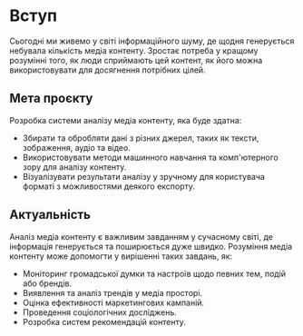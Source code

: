 # Вступ

Сьогодні ми живемо у світі інформаційного шуму, де щодня генерується небувала кількість медіа контенту. Зростає потреба у кращому розумінні того, як люди сприймають цей контент, як його можна використовувати для досягнення потрібних цілей.

## Мета проєкту

Розробка системи аналізу медіа контенту, яка буде здатна:

- Збирати та обробляти дані з різних джерел, таких як тексти, зображення, аудіо та відео.
- Використовувати методи машинного навчання та комп'ютерного зору для аналізу контенту.
- Візуалізувати результати аналізу у зручному для користувача форматі з можливостями деякого експорту.

## Актуальність
Аналіз медіа контенту є важливим завданням у сучасному світі, де інформація генерується та поширюється дуже швидко. Розуміння медіа контенту може допомогти у вирішенні таких завдань, як:

- Моніторинг громадської думки та настроїв щодо певних тем, подій або брендів.
- Виявлення та аналіз трендів у медіа просторі.
- Оцінка ефективності маркетингових кампаній.
- Проведення соціологічних досліджень.
- Розробка систем рекомендацій контенту.